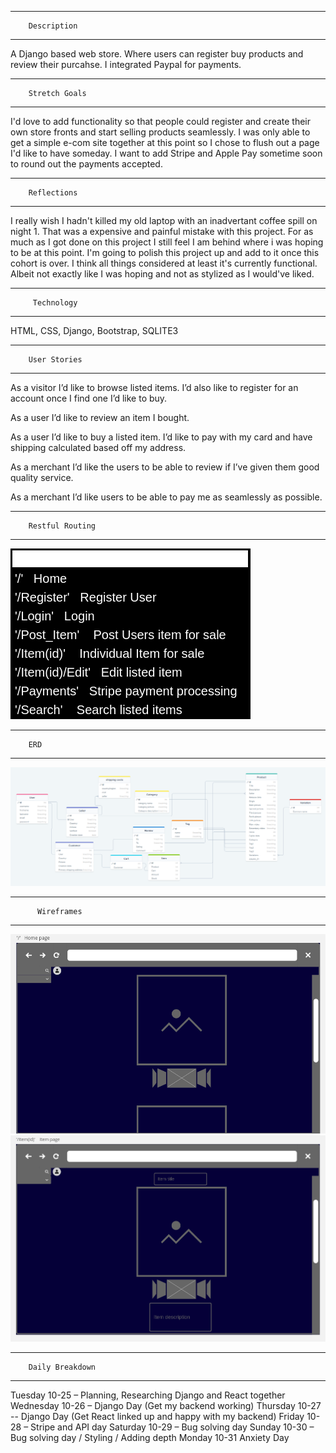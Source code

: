 ----------------------------
        Description
----------------------------

A Django based web store. Where users can register buy products and review their purcahse. I integrated Paypal for payments. 

----------------------------
        Stretch Goals
----------------------------

I'd love to add functionality so that people could register and create their own store fronts and start selling products seamlessly. 
I was only able to get a simple e-com site together at this point so I chose to flush out a page I'd like to have someday. 
I want to add Stripe and Apple Pay sometime soon to round out the payments accepted. 

----------------------------
        Reflections
----------------------------

I really wish I hadn't killed my old laptop with an inadvertant coffee spill on night 1. That was a expensive and painful mistake with this project.
For as much as I got done on this project I still feel I am behind where i was hoping to be at this point. I'm going to polish this project up and add 
to it once this cohort is over. I think all things considered at least it's currently functional. Albeit not exactly like I was hoping and not as stylized 
as I would've liked.

----------------------------
         Technology
----------------------------

HTML, CSS, Django, Bootstrap, SQLITE3

----------------------------
        User Stories 
----------------------------

As a visitor I’d like to browse listed items. I’d also like to register for an account once I find one I’d like to buy.

As a user I’d like to review an item I bought.

As a user I’d like to buy a listed item. I’d like to pay with my card and have shipping calculated based off my address.

As a merchant I’d like the users to be able to review if I’ve given them good quality service.

As a merchant I’d like users to be able to pay me as seamlessly as possible.

-------------------------------
        Restful Routing
-------------------------------

![](https://github.com/kubeshauseli17/Project-4/blob/master/restful.png)

-------------------
        ERD
-------------------

![](https://github.com/kubeshauseli17/Project-4/blob/master/ERD.png)

------------------------------
          Wireframes
------------------------------

![](https://github.com/kubeshauseli17/Project-4/blob/master/p4%20homepage.png)
![](https://github.com/kubeshauseli17/Project-4/blob/master/p4%20item%20page.png)

------------------------------
        Daily Breakdown
------------------------------
Tuesday 10-25 – Planning, Researching Django and React together
Wednesday 10-26 – Django Day (Get my backend working)
Thursday 10-27 --  Django Day (Get React linked up and happy with my backend)
Friday 10-28 – Stripe and API day
Saturday 10-29 – Bug solving day
Sunday 10-30 – Bug solving day / Styling / Adding depth
Monday 10-31 Anxiety Day   